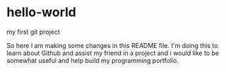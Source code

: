 # hello-world
my first git project

So here I am making some changes in this README file. I'm doing this to learn about Github and assist my friend in a project and i would like to be somewhat useful and help build my programming portfolio.
